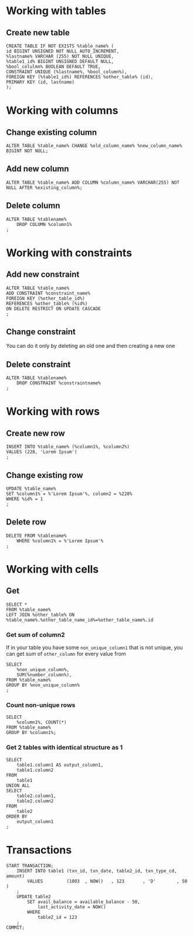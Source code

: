 # Working with tables

## Create new table 

```mysql
CREATE TABLE IF NOT EXISTS %table_name% (
id BIGINT UNSIGNED NOT NULL AUTO_INCREMENT,
%lastname% VARCHAR (255) NOT NULL UNIQUE,
%table1_id% BIGINT UNSIGNED DEFAULT NULL,
%bool_colulmn% BOOLEAN DEFAULT TRUE,
CONSTRAINT UNIQUE (%lastname%, %bool_column%),
FOREIGN KEY (%table1_id%) REFERENCES %other_table% (id),
PRIMARY KEY (id, lastname)
);
```

# Working with columns

## Change existing column

```mysql
ALTER TABLE %table_name% CHANGE %old_column_name% %new_column_name% BIGINT NOT NULL;
```

## Add new column

```mysql
ALTER TABLE %table_name% ADD COLUMN %column_name% VARCHAR(255) NOT NULL AFTER %existing_column%;
```

## Delete column

```mysql
ALTER TABLE %tablename%  
    DROP COLUMN %column1%
;
```

# Working with constraints

## Add new constraint

```mysql
ALTER TABLE %table_name%
ADD CONSTRAINT %constraint_name%
FOREIGN KEY (%other_table_id%)
REFERENCES %other_table% (%id%)
ON DELETE RESTRICT ON UPDATE CASCADE
;
```

## Change constraint

You can do it only by deleting an old one and then creating a new one

## Delete constraint

```mysql
ALTER TABLE %tablename%
    DROP CONSTRAINT %constraintname%
;
```


# Working with rows

## Create new row

```mysql
INSERT INTO %table_name% (%column1%, %column2%)
VALUES (228, 'Lorem Ipsum')
;
```

## Change existing row

```mysql
UPDATE %table_name%
SET %column1% = %'Lorem Ipsum'%, column2 = %228%
WHERE %id% = 1
;
```

## Delete row

```mysql
DELETE FROM %tablename%
	WHERE %column1% = %'Lorem Ipsum'%
;
```

# Working with cells

## Get

```mysql
SELECT * 
FROM %table_name%
LEFT JOIN %other_table% ON %table_name%.%other_table_name_id%=%other_table_name%.id
```

### Get sum of column2 

If in your table you have some `non_unique_column1` that is not unique, you can get sum of `other_column` for every value from 

```mysql
SELECT
    %non_unique_column%,
    SUM(%number_column%),
FROM %table_name%
GROUP BY %non_unique_column%
;
```

### Count non-unique rows

```mysql
SELECT 
    %column1%, COUNT(*)
FROM %table_name%
GROUP BY %column1%;
```

### Get 2 tables with identical structure as 1

```mysql
SELECT
    table1.column1 AS output_column1,
    table1.column2
FROM
    table1
UNION ALL
SELECT
    table2.column1,
    table2.column2
FROM
    table2
ORDER BY
    output_column1
;
```

# Transactions

```mysql
START TRANSACTION;
    INSERT INTO table1 (txn_id, txn_date, table2_id, txn_type_cd, amount)
        VALUES         (1003  , NOW()   , 123       , 'D'        , 50    )
    ;
    UPDATE table2
        SET avail_balance = available_balance - 50,
            last_activity_date = NOW()
        WHERE
            table2_id = 123
    ;
COMMIT;
```